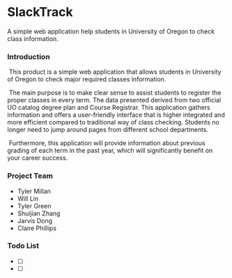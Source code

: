 # SlackTrack

A simple web application help students in University of Oregon to check class information.

### Introduction

​	This product is a simple web application that allows students in University of Oregon to check major required classes information.

​	The main purpose is to make clear sense to assist students to register the
proper classes in every term. The data presented derived from two official UO
catalog degree plan and Course Registrar. This application gathers information
and offers a user-friendly interface that is higher integrated and more efficient compared to traditional way of class checking. Students no longer need to jump around pages from different school departments.

​	Furthermore, this application will provide information about previous grading of each term in the past year, which will significantly benefit on your career success.

### Project Team

- Tyler Millan
- Will Lin
- Tyler Green
- Shuijian Zhang
- Jarvis Dong
- Claire Phillips

### Todo List

- [ ] 
- [ ] 





